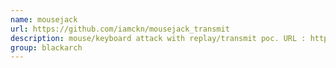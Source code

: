 ```yaml
---
name: mousejack
url: https://github.com/iamckn/mousejack_transmit
description: mouse/keyboard attack with replay/transmit poc. URL : https://github.com/iamckn/mousejack_transmit Groups : blackarch blackarch-wireless
group: blackarch
---
```


